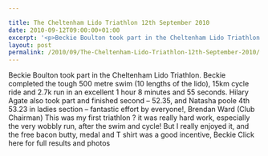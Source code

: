```yaml
---

title: The Cheltenham Lido Triathlon 12th September 2010
date: 2010-09-12T09:00:00+01:00
excerpt: '<p>Beckie Boulton took part in the Cheltenham Lido Triathlon. Beckie completed the tough 500 metre swim (10 lengths of the lido), 15km cycle ride and 2.7k run in an excellent 1 hour 8 minutes and 55 seconds. Hilary Agate also took part and finished second - 52.35, and Natasha poole 4th 53.23 in ladies section - fantastic effort by everyone!, Brendan Ward (Club Chairman) This was my first triathlon ? it was really hard work, especially the very wobbly run, after the swim and cycle! But I really enjoyed it, and the free bacon butty, medal and T shirt was a good incentive, Beckie Click here for full results and photos</p>'
layout: post
permalink: /2010/09/The-Cheltenham-Lido-Triathlon-12th-September-2010/
---
```

Beckie Boulton took part in the Cheltenham Lido Triathlon. Beckie completed the tough 500 metre swim (10 lengths of the lido), 15km cycle ride and 2.7k run in an excellent 1 hour 8 minutes and 55 seconds. Hilary Agate also took part and finished second &#8211; 52.35, and Natasha poole 4th 53.23 in ladies section &#8211; fantastic effort by everyone!, Brendan Ward (Club Chairman) This was my first triathlon ? it was really hard work, especially the very wobbly run, after the swim and cycle! But I really enjoyed it, and the free bacon butty, medal and T shirt was a good incentive, Beckie Click here for full results and photos